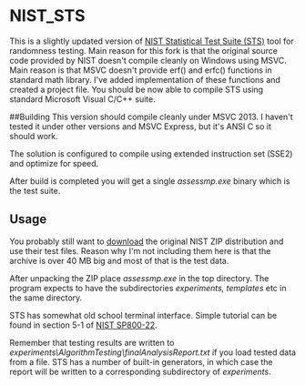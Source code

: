 # NIST_STS

This is a slightly updated version of [NIST Statistical Test Suite (STS)](http://csrc.nist.gov/groups/ST/toolkit/rng/documentation_software.html) tool for randomness testing. Main reason for this fork is that the original source code provided by NIST doesn't compile cleanly on Windows using MSVC. Main reason is that MSVC doesn't provide erf() and erfc() functions in standard math library. I've added implementation of these functions and created a project file. You should be now able to compile STS using standard Microsoft Visual C/C++ suite.

##Building
This version should compile cleanly under MSVC 2013. I haven't tested it under other versions and MSVC Express, but it's ANSI C so it should work.

The solution is configured to compile using extended instruction set (SSE2) and optimize for speed.

After build is completed you will get a single _assessmp.exe_ binary which is the test suite.

## Usage
You probably still want to [download](http://csrc.nist.gov/groups/ST/toolkit/rng/documentation_software.html) the original NIST ZIP distribution and use their test files. Reason why I'm not including them here is that the archive is over 40 MB big and most of that is the test data.

After unpacking the ZIP place _assessmp.exe_ in the top directory. The program expects to have the subdirectories _experiments, templates_ etc in the same directory. 

STS has somewhat old school terminal interface. Simple tutorial can be found in section 5-1 of [NIST SP800-22](http://csrc.nist.gov/groups/ST/toolkit/rng/documents/SP800-22rev1a.pdf).

Remember that testing results are written to _experiments\AlgorithmTesting\finalAnalysisReport.txt_ if you load tested data from a file. STS has a number of built-in generators, in which case the report will be written to a corresponding subdirectory of _experiments_.






